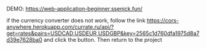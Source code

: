 DEMO: https://web-application-beginner.ssenick.fun/




if the currency converter does not work, follow the link https://cors-anywhere.herokuapp.com/currate.ru/api/?get=rates&pairs=USDCAD,USDEUR,USDGBP&key=2565c1d760dfa1975d8a7d39e7628ba0 and click the button. Then return to the project
